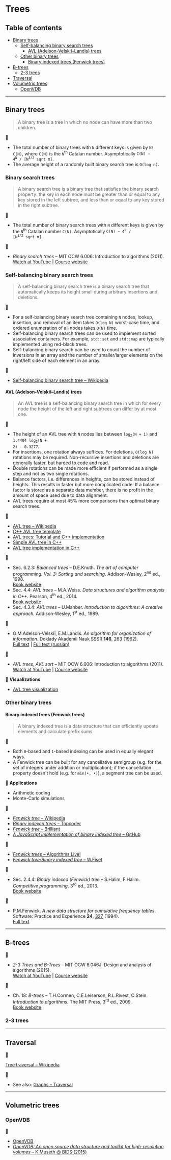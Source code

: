 # Trees

## Table of contents

* [Binary trees](#binary-trees)
	* [Self-balancing binary search trees](#self-balancing-binary-search-trees)
		* [AVL (Adelson-Velskiĭ&ndash;Landis) trees](#avl-adelson-velskiĭlandis-trees)
	* [Other binary trees](#other-binary-trees)
		* [Binary indexed trees (Fenwick trees)](#binary-indexed-trees-fenwick-trees)
* [B-trees](#b-trees)
	* [2-3 trees](#2-3-trees)
* [Traversal](#traversal)
* [Volumetric trees](#volumetric-trees)
	* [OpenVDB](#openvdb)

---

## Binary trees

> A binary tree is a tree in which no node can have more than two children.

:memo:

* The total number of binary trees with `N` different keys is given by `N! C(N)`, where `C(N)` is the `N`<sup>th</sup> Catalan number. Asymptotically <code>C(N) &sim; 4<sup>N</sup> / [N<sup>3/2</sup> sqrt &pi;]</code>.
* The average height of a randomly built binary search tree is `O(log n)`.

### Binary search trees

> A binary search tree is a binary tree that satisfies the binary search property: the key in each node must be greater than or equal to any key stored in the left subtree, and less than or equal to any key stored in the right subtree.

:memo:

* The total number of binary search trees with `N` different keys is given by the `N`<sup>th</sup> Catalan number `C(N)`. Asymptotically <code>C(N) &sim; 4<sup>N</sup> / [N<sup>3/2</sup> sqrt &pi;]</code>.

:movie_camera:

* *Binary search trees* &ndash; MIT OCW 6.006: Introduction to algorithms (2011).\
[Watch at YouTube](https://www.youtube.com/watch?v=9Jry5-82I68) |
[Course website](https://ocw.mit.edu/courses/electrical-engineering-and-computer-science/6-006-introduction-to-algorithms-fall-2011/index.htm)

### Self-balancing binary search trees

> A self-balancing binary search tree is a binary search tree that automatically keeps its height small during arbitrary insertions and deletions.

:memo:

* For a self-balancing binary search tree containing `N` nodes, lookup, insertion, and removal of an item takes `O(log N)` worst-case time, and ordered enumeration of all nodes takes `O(N)` time.
* Self-balancing binary search trees can be used to implement sorted associative containers. For example, `std::set` and `std::map` are typically implemented using red-black trees.
* Self-balancing binary search can be used to count the number of inversions in an array and the number of smaller/larger elements on the right/left side of each element in an array.

:link:

* [Self-balancing binary search tree &ndash; Wikipedia](https://en.wikipedia.org/wiki/Self-balancing_binary_search_tree)

#### AVL (Adelson-Velskiĭ&ndash;Landis) trees

> An AVL tree is a self-balancing binary search tree in which for every node the height of the left and right subtrees can differ by at most one.

:memo:

* The height of an AVL tree with `N` nodes lies between <code>log<sub>2</sub>(N + 1)</code> and <code>1.4404 log<sub>2</sub>(N + 2) - 0.3277</code>.
* For insertions, one rotation always suffices. For deletions, `O(log N)` rotations may be required. Non-recursive insertions and deletions are generally faster, but harded to code and read.
* Double rotations can be made more efficient if performed as a single step and not as two single rotations.
* Balance factors, i.e. differences in heights, can be stored instead of heights. This results in faster but more complicated code. If a balance factor is stored as a separate data member, there is no profit in the amount of space used due to data alignment.
* AVL trees require at most 45% more comparisons than optimal binary search trees.

:link:

* [AVL tree &ndash; Wikipedia](https://en.wikipedia.org/wiki/AVL_tree)
* [C++ AVL tree template](https://www.codeproject.com/Articles/2839/C-AVL-Tree-Template)
* [AVL trees: Tutorial and C++ implementation](https://www.bradapp.com/ftp/src/libs/C++/AvlTrees.html)
* [Simple AVL tree in C++](http://somethingk.com/main/?p=1127)
* [AVL tree implementation in C++](https://gist.github.com/harish-r/097688ac7f48bcbadfa5)

:book:

* Sec. 6.2.3: *Balanced trees* &ndash; D.E.Knuth. *The art of computer programming. Vol. 3: Sorting and searching*. Addison-Wesley, 2<sup>nd</sup> ed., 1998. \
[Book website](https://www-cs-faculty.stanford.edu/~knuth/taocp.html)
* Sec. 4.4: *AVL trees* &ndash; M.A.Weiss. *Data structures and algorithm analysis in C++*. Pearson, 4<sup>th</sup> ed., 2014.\
[Book website](https://www.pearson.com/us/higher-education/program/Weiss-Data-Structures-and-Algorithm-Analysis-in-C-4th-Edition/PGM148299.html)
* Sec. 4.3.4: *AVL trees* &ndash; U.Manber. *Introduction to algorithms: A creative approach.* Addison-Wesley, 1<sup>st</sup> ed., 1989.

:page_facing_up:

* G.M.Adelson-Velskiĭ, E.M.Landis. *An algorithm for organization of information*. Doklady Akademii Nauk SSSR **146**, 263 (1962).\
[Full text](http://professor.ufabc.edu.br/~jesus.mena/courses/mc3305-2q-2015/AED2-10-avl-paper.pdf) |
[Full text (russian)](http://www.mathnet.ru/links/29d35467640f7ae44d5d347a765fc559/dan26964.pdf)

:movie_camera:

* *AVL trees, AVL sort* &ndash; MIT OCW 6.006: Introduction to algorithms (2011).\
[Watch at YouTube](https://www.youtube.com/watch?v=FNeL18KsWPc) |
[Course website](https://ocw.mit.edu/courses/electrical-engineering-and-computer-science/6-006-introduction-to-algorithms-fall-2011/index.htm)

:dizzy: **Visualizations**

* [AVL tree visualization](https://www.cs.usfca.edu/~galles/visualization/AVLtree.html)

### Other binary trees

#### Binary indexed trees (Fenwick trees)

> A binary indexed tree is a data structure that can efficiently update elements and calculate prefix sums.

:memo:

* Both `0`-based and `1`-based indexing can be used in equally elegant ways.
* A Fenwick tree can be built for any cancellative semigroup (e.g. for the set of integers under addition or multiplication); if the cancellation property doesn't hold (e.g. for <code>min(&bullet;, &bullet;)</code>), a segment tree can be used.

:wrench: **Applications**

* Arithmetic coding
* Monte-Carlo simulations

 <!-- TODO : add links -->

:link:

* [*Fenwick tree* &ndash; Wikipedia](https://en.wikipedia.org/wiki/Fenwick_tree)
* [*Binary indexed trees* &ndash; Topcoder](https://www.topcoder.com/community/competitive-programming/tutorials/binary-indexed-trees/)
* [*Fenwick tree* &ndash; Brilliant](https://brilliant.org/wiki/fenwick-tree/)
* [*A JavaScript implementation of binary indexed tree* &ndash; GitHub](https://github.com/Microsoft/fast-binary-indexed-tree-js)

:movie_camera:

* [*Fenwick trees* &ndash; Algorithms Live!](https://www.youtube.com/watch?v=kPaJfAUwViY)
* [*Fenwick tree/Binary indexed tree* &ndash; W.Fiset](https://www.youtube.com/playlist?list=PLDV1Zeh2NRsCvoyP-bztk6uXAYoyZg_U9)

:book:

* Sec. 2.4.4: *Binary indexed (Fenwick) tree* &ndash; S.Halim, F.Halim. *Competitive programming*. 3<sup>rd</sup> ed., 2013.\
[Book website](https://cpbook.net/)

:page_facing_up:

* P.M.Fenwick. *A new data structure for cumulative frequency tables*. Software: Practice and Experience **24**, [327](https://dx.doi.org/10.1002/spe.4380240306) (1994).\
[Full text](http://citeseerx.ist.psu.edu/viewdoc/download?doi=10.1.1.14.8917&rep=rep1&type=pdf)

---

## B-trees

:movie_camera:

* *2-3 Trees and B-Trees* &ndash; MIT OCW 6.046J: Design and analysis of algorithms (2015).\
[Watch at YouTube](https://www.youtube.com/watch?v=TOb1tuEZ2X4) |
[Course website](https://ocw.mit.edu/courses/electrical-engineering-and-computer-science/6-046j-design-and-analysis-of-algorithms-spring-2015/index.htm)

:book:

* Ch. 18: *B-trees* &ndash; T.H.Cormen, C.E.Leiserson, R.L.Rivest, C.Stein. *Introduction to algorithms*. The MIT Press, 3<sup>rd</sup> ed., 2009.\
[Book website](https://mitpress.mit.edu/books/introduction-algorithms-third-edition)

### 2-3 trees

---

## Traversal

:link:

[Tree traversal &ndash; Wikipedia](https://en.wikipedia.org/wiki/Tree_traversal)

:memo:

* See also: [Graphs &ndash; Traversal](graphs.md#traversal)

---

## Volumetric trees

### OpenVDB

:link:

* [OpenVDB](https://www.openvdb.org/)
* [*OpenVDB: An open source data structure and toolkit for high-resolution volumes* &ndash; K.Museth @ BIDS (2015)](https://www.youtube.com/watch?v=7hUH92xwODg)
<!-- http://www.museth.org/Ken/Publications_files/Nielsen-Museth_JSC05.pdf -->
